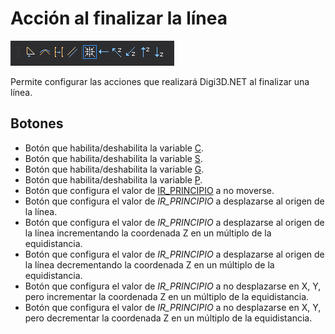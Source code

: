 # Acción al finalizar la línea

![Barra de herramientas Acci&#xF3;n al finalizar la l&#xED;nea](../../../../.gitbook/assets/accionalfinalizarlinea.png)

Permite configurar las acciones que realizará Digi3D.NET al finalizar una línea.

## Botones

* Botón que habilita/deshabilita la variable [C](../ventana-de-dibujo/variables/c/c.md).
* Botón que habilita/deshabilita la variable [S](../ventana-de-dibujo/variables/s/s.md).
* Botón que habilita/deshabilita la variable [G](../ventana-de-dibujo/variables/g/g.md).
* Botón que habilita/deshabilita la variable [P](../ventana-de-dibujo/variables/p/p.md).
* Botón que configura el valor de [IR\_PRINCIPIO](../ventana-de-dibujo/variables/i/ir-principio.md) a no moverse.
* Botón que configura el valor de _IR\_PRINCIPIO_ a desplazarse al origen de la línea.
* Botón que configura el valor de _IR\_PRINCIPIO_ a desplazarse al origen de la línea incrementando la coordenada Z en un múltiplo de la equidistancia.
* Botón que configura el valor de _IR\_PRINCIPIO_ a desplazarse al origen de la línea decrementando la coordenada Z en un múltiplo de la equidistancia.
* Botón que configura el valor de _IR\_PRINCIPIO_ a no desplazarse en X, Y, pero incrementar la coordenada Z en un múltiplo de la equidistancia.
* Botón que configura el valor de _IR\_PRINCIPIO_ a no desplazarse en X, Y, pero decrementar la coordenada Z en un múltiplo de la equidistancia.



